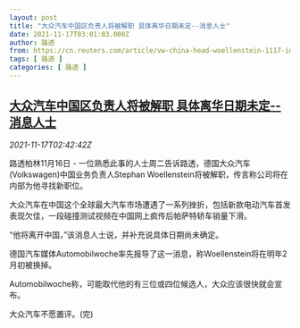 ```yaml
---
layout: post
title: "大众汽车中国区负责人将被解职 具体离华日期未定--消息人士"
date: 2021-11-17T03:01:03.000Z
author: 路透
from: https://cn.reuters.com/article/vw-china-head-woellenstein-1117-idCNKBS2I207S
tags: [ 路透 ]
categories: [ 路透 ]
---
```

<!--1637118063000-->
[大众汽车中国区负责人将被解职 具体离华日期未定--消息人士](https://cn.reuters.com/article/vw-china-head-woellenstein-1117-idCNKBS2I207S)
------

<div>
<div><i>2021-11-17T02:42:42Z</i></div><p>路透柏林11月16日 - 一位熟悉此事的人士周二告诉路透，德国大众汽车(Volkswagen)中国业务负责人Stephan Woellenstein将被解职，传言称公司将在内部为他寻找新职位。</p><p>大众汽车在中国这个全球最大汽车市场遭遇了一系列挫折，包括新款电动汽车首发表现欠佳，一段碰撞测试视频在中国网上疯传后帕萨特轿车销量下滑。</p><p>“他将离开中国，”该消息人士说，并补充说具体日期尚未确定。</p><p>德国汽车媒体Automobilwoche率先报导了这一消息，称Woellenstein将在明年2月初被换掉。</p><p>Automobilwoche称，可能取代他的有三位或四位候选人，大众应该很快就会宣布。</p><p>大众汽车不愿置评。(完)</p>
</div>

